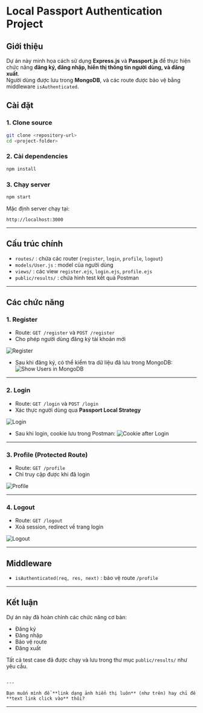 
# Local Passport Authentication Project

## Giới thiệu
Dự án này minh họa cách sử dụng **Express.js** và **Passport.js** để thực hiện chức năng **đăng ký, đăng nhập, hiển thị thông tin người dùng, và đăng xuất**.  
Người dùng được lưu trong **MongoDB**, và các route được bảo vệ bằng middleware `isAuthenticated`.

## Cài đặt

### 1. Clone source
```bash
git clone <repository-url>
cd <project-folder>
````

### 2. Cài dependencies

```bash
npm install
```

### 3. Chạy server

```bash
npm start
```

Mặc định server chạy tại:

```
http://localhost:3000
```

---

## Cấu trúc chính

* `routes/` : chứa các router (`register`, `login`, `profile`, `logout`)
* `models/User.js` : model của người dùng
* `views/` : các view `register.ejs`, `login.ejs`, `profile.ejs`
* `public/results/` : chứa hình test kết quả Postman

---

## Các chức năng

### 1. Register

* Route: `GET /register` và `POST /register`
* Cho phép người dùng đăng ký tài khoản mới

![Register](http://localhost:3000/results/register.png)

* Sau khi đăng ký, có thể kiểm tra dữ liệu đã lưu trong MongoDB:
  ![Show Users in MongoDB](http://localhost:3000/results/show_users_mongodb_register.png)

---

### 2. Login

* Route: `GET /login` và `POST /login`
* Xác thực người dùng qua **Passport Local Strategy**

![Login](http://localhost:3000/results/login.png)

* Sau khi login, cookie lưu trong Postman:
  ![Cookie after Login](http://localhost:3000/results/show_cookie_postman_login.png)

---

### 3. Profile (Protected Route)

* Route: `GET /profile`
* Chỉ truy cập được khi đã login

![Profile](http://localhost:3000/results/profile.png)

---

### 4. Logout

* Route: `GET /logout`
* Xoá session, redirect về trang login

![Logout](http://localhost:3000/results/logout.png)

---

## Middleware

* `isAuthenticated(req, res, next)` : bảo vệ route `/profile`

---

## Kết luận

Dự án này đã hoàn chỉnh các chức năng cơ bản:

* Đăng ký
* Đăng nhập
* Bảo vệ route
* Đăng xuất

Tất cả test case đã được chạy và lưu trong thư mục `public/results/` như yêu cầu.

```

---

Bạn muốn mình để **link dạng ảnh hiển thị luôn** (như trên) hay chỉ để **text link click vào** thôi?
```
****
